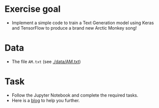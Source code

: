 # Exercise goal
- Implement a simple code to train a Text Generation model using Keras and TensorFlow to produce a brand new Arctic Monkey song!

# Data
- The file `AM.txt` (see [./data/AM.txt](https://raw.githubusercontent.com/gimseng/99-ML-Learning-Projects/master/004/data/AM.txt))
# Task
- Follow the Jupyter Notebook and complete the required tasks.
- Here is a [blog](https://medium.com/@rajwrita/using-text-generation-to-get-the-lyrics-for-the-next-arctic-monkey-song-f7c93a882c6f) to help you further.

